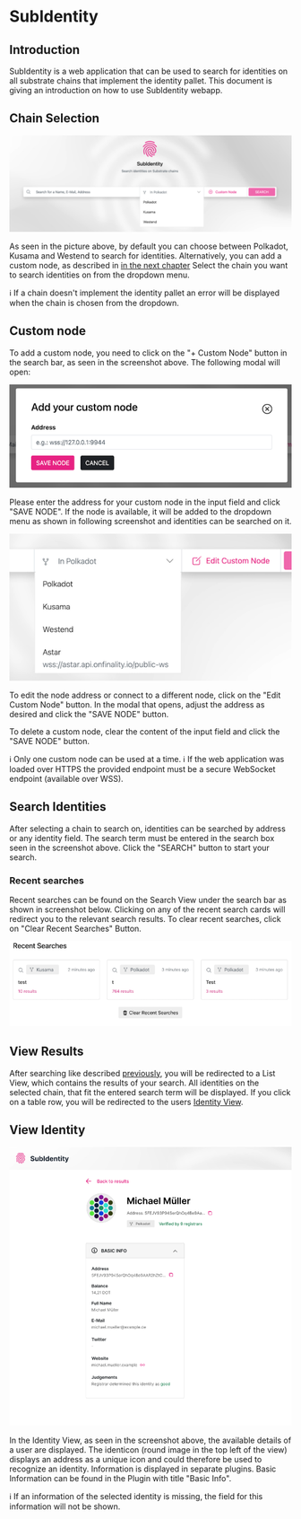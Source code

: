
# SubIdentity
## Introduction
SubIdentity is a web application that can be used to search for identities on all substrate chains that implement the identity pallet. This document is giving an introduction on how to use SubIdentity webapp.

## Chain Selection
![Search Bar](./assets/searchBar.png)

As seen in the picture above, by default you can choose between Polkadot, Kusama and Westend to search for identities. Alternatively, you can add a custom node, as described in [in the next chapter](#customNode) Select the chain you want to search identities on from the dropdown menu.

ℹ️ If a chain doesn't implement the identity pallet an error will be displayed when the chain is chosen from the dropdown.

## <a id="customNode"></a> Custom node

To add a custom node, you need to click on the "+ Custom Node" button in the search bar, as seen in the screenshot above. The following modal will open:

![add custom node](./assets/addCustomNode.png)

Please enter the address for your custom node in the input field and click "SAVE NODE". If the node is available, it will be added to the dropdown menu as shown in following screenshot and identities can be searched on it.

![custom node](./assets/customNode.png)

To edit the node address or connect to a different node, click on the "Edit Custom Node" button. In the modal that opens, adjust the address as desired and click the "SAVE NODE" button.

To delete a custom node, clear the content of the input field and click the "SAVE NODE" button.

ℹ️ Only one custom node can be used at a time.
ℹ️ If the web application was loaded over HTTPS the provided endpoint must be a secure WebSocket endpoint (available over WSS).

## <a id="searchIdentities"></a> Search Identities

After selecting a chain to search on, identities can be searched by address or any identity field. The search term must be entered in the search box seen in the screenshot above. Click the "SEARCH" button to start your search.

### Recent searches

Recent searches can be found on the Search View under the search bar as shown in screenshot below. Clicking on any of the recent search cards will redirect you to the relevant search results. To clear recent searches, click on "Clear Recent Searches" Button.

![Recent searches](./assets/recentSearches.png)

## View Results

After searching like described [previously](#searchIdentities), you will be redirected to a List View, which contains the results of your search. All identities on the selected chain, that fit the entered search term will be displayed.
If you click on a table row, you will be redirected to the users [Identity View](#identityView).

## <a id="identityView"></a> View Identity
![Identity View](./assets/identityView.png)

In the Identity View, as seen in the screenshot above, the available details of a user are displayed. The identicon (round image in the top left of the view) displays an address as a unique icon and could therefore be used to recognize an identity. Information is displayed in separate plugins. Basic Information can be found in the Plugin with title "Basic Info".

ℹ️ If an information of the selected identity is missing, the field for this information will not be shown.
